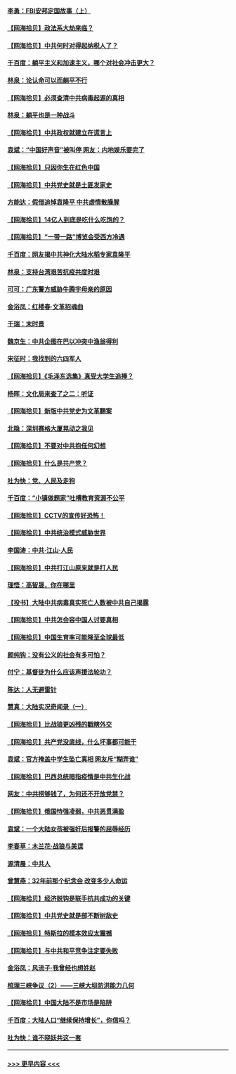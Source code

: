 #### [李勇：FBI安邦定国故事（上）](../pages/nsc993/n12987749.md?t=05312002) 
#### [【网海拾贝】政法系大劫来临？](../pages/nsc993/n12987596.md?t=05312002) 
#### [【网海拾贝】中共何时对得起纳税人了？](../pages/nsc993/n12985578.md?t=05312002) 
#### [千百度：躺平主义和加速主义，哪个对社会冲击更大？](../pages/nsc993/n12985512.md?t=05312002) 
#### [林泉：论认命可以而躺平不行](../pages/nsc993/n12985505.md?t=05312002) 
#### [【网海拾贝】必须查清中共病毒起源的真相](../pages/nsc993/n12984276.md?t=05312002) 
#### [林泉：躺平也是一种战斗](../pages/nsc993/n12984194.md?t=05312002) 
#### [【网海拾贝】中共政权就建立在谎言上](../pages/nsc993/n12981880.md?t=05312002) 
#### [袁斌：“中国好声音”被叫停 网友：内地娱乐要完了](../pages/nsc993/n12981826.md?t=05312002) 
#### [【网海拾贝】只因你生在红色中国](../pages/nsc993/n12979096.md?t=05312002) 
#### [【网海拾贝】中共党史就是土匪发家史](../pages/nsc993/n12976478.md?t=05312002) 
#### [方能达：假借追悼袁隆平 中共虚情散臊腥](../pages/nsc993/n12976396.md?t=05312002) 
#### [【网海拾贝】14亿人到底是吃什么吃饱的？](../pages/nsc993/n12974125.md?t=05312002) 
#### [【网海拾贝】“一带一路”博览会受西方冷遇](../pages/nsc993/n12971787.md?t=05312002) 
#### [千百度：网友揭中共神化大陆水稻专家袁隆平](../pages/nsc993/n12971733.md?t=05312002) 
#### [林泉：支持台湾艰苦抗疫共度时艰](../pages/nsc993/n12971350.md?t=05312002) 
#### [可可：广东警方威胁牛腾宇母亲的原因](../pages/nsc993/n12971100.md?t=05312002) 
#### [金浴凤：红楼春·文革招魂曲](../pages/nsc993/n12970354.md?t=05312002) 
#### [千瑞：末时景](../pages/nsc993/n12970337.md?t=05312002) 
#### [魏京生：中共企图在巴以冲突中渔翁得利](../pages/nsc993/n12970286.md?t=05312002) 
#### [宋征时：我找到的六四军人](../pages/nsc993/n12970213.md?t=05312002) 
#### [【网海拾贝】《毛泽东选集》真受大学生追捧？](../pages/nsc993/n12968779.md?t=05312002) 
#### [杨晖：文化局来查了之二：听证](../pages/nsc993/n12966528.md?t=05312002) 
#### [【网海拾贝】新版中共党史为文革翻案](../pages/nsc993/n12967526.md?t=05312002) 
#### [北隐：深圳赛格大厦晃动之我见](../pages/nsc993/n12967393.md?t=05312002) 
#### [【网海拾贝】不要对中共抱任何幻想](../pages/nsc993/n12965222.md?t=05312002) 
#### [【网海拾贝】什么是共产党？](../pages/nsc993/n12962781.md?t=05312002) 
#### [吐为快：党、人民及走狗](../pages/nsc993/n12962747.md?t=05312002) 
#### [千百度：“小镇做题家”吐槽教育资源不公平](../pages/nsc993/n12962705.md?t=05312002) 
#### [【网海拾贝】CCTV的宣传好恐怖！](../pages/nsc993/n12959984.md?t=05312002) 
#### [【网海拾贝】中共统治模式威胁世界](../pages/nsc993/n12957622.md?t=05312002) 
#### [李国涛：中共‧江山‧人民](../pages/nsc993/n12957502.md?t=05312002) 
#### [【网海拾贝】中共打江山原来就是打人民](../pages/nsc993/n12954345.md?t=05312002) 
#### [理悟：高智晟，你在哪里](../pages/nsc993/n12953115.md?t=05312002) 
#### [【投书】大陆中共病毒真实死亡人数被中共自己揭露](../pages/nsc993/n12953050.md?t=05312002) 
#### [【网海拾贝】中共怎会容中国人讨要真相](../pages/nsc993/n12952161.md?t=05312002) 
#### [【网海拾贝】中国生育率可能降至全球最低](../pages/nsc993/n12948793.md?t=05312002) 
#### [颜纯钩：没有公义的社会有多可怕？](../pages/nsc993/n12947626.md?t=05312002) 
#### [付宁：基督徒为什么应该声援法轮功？](../pages/nsc993/n12947233.md?t=05312002) 
#### [陈达：人无避雷针](../pages/nsc993/n12947098.md?t=05312002) 
#### [慧真：大陆实况奇闻录（一）](../pages/nsc993/n12945811.md?t=05312002) 
#### [【网海拾贝】比战狼更凶残的戳瞎外交](../pages/nsc993/n12945717.md?t=05312002) 
#### [【网海拾贝】共产党没底线，什么坏事都可能干](../pages/nsc993/n12942090.md?t=05312002) 
#### [袁斌：官方掩盖中学生坠亡真相 网友斥“糊弄谁”](../pages/nsc993/n12942029.md?t=05312002) 
#### [【网海拾贝】巴西总统暗指疫情是中共生化战](../pages/nsc993/n12938999.md?t=05312002) 
#### [网友：中共捞够钱了，为何还不开放党禁？](../pages/nsc993/n12938952.md?t=05312002) 
#### [【网海拾贝】俄国恃强凌弱，中共恶贯满盈](../pages/nsc993/n12936626.md?t=05312002) 
#### [袁斌：一个大陆女孩被强奸后报警的屈辱经历](../pages/nsc993/n12936547.md?t=05312002) 
#### [李春草：木兰花·战狼与美谍](../pages/nsc993/n12935995.md?t=05312002) 
#### [源清晨：中共人](../pages/nsc993/n12935589.md?t=05312002) 
#### [曾慧燕：32年前那个纪念会 改变多少人命运](../pages/nsc993/n12934233.md?t=05312002) 
#### [【网海拾贝】经济脱钩是联手抗共成功的关键](../pages/nsc993/n12934176.md?t=05312002) 
#### [【网海拾贝】中共党史就是部不断树敌史](../pages/nsc993/n12932844.md?t=05312002) 
#### [【网海拾贝】特斯拉的模本效应太震撼](../pages/nsc993/n12925626.md?t=05312002) 
#### [【网海拾贝】与中共和平竞争注定要失败](../pages/nsc993/n12923326.md?t=05312002) 
#### [金浴凤：风流子‧我曾经也想姓赵](../pages/nsc993/n12920911.md?t=05312002) 
#### [梳理三峡争议（2）——三峡大坝防洪能力几何](../pages/nsc993/n12920173.md?t=05312002) 
#### [【网海拾贝】中国大陆不是市场是陷阱](../pages/nsc993/n12920143.md?t=05312002) 
#### [千百度：大陆人口“继续保持增长”，你信吗？](../pages/nsc993/n12918946.md?t=05312002) 
#### [吐为快：谁不晓妖共这一套](../pages/nsc993/n12918941.md?t=05312002) 

----
#### [ >>> 更早内容 <<< ](../indexes/nsc993-earlier.md)
